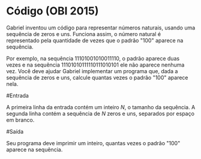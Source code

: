 # Código (OBI 2015)

Gabriel inventou um código para representar números naturais, usando uma sequência de zeros e uns. Funciona assim, o número natural é representado pela quantidade de vezes que o padrão "100" aparece na sequência.

Por exemplo, na sequência 11101001010011110, o padrão aparece duas vezes e na sequência 11101010111110111010101 ele não aparece nenhuma vez. Você deve ajudar Gabriel implementar um programa que, dada a sequência de zeros e uns, calcule quantas vezes o padrão "100" aparece nela.

#Entrada

A primeira linha da entrada contém um inteiro *N*, o tamanho da sequência. A segunda linha contém a sequência de *N* zeros e uns, separados por espaço em branco.

#Saída

Seu programa deve imprimir um inteiro, quantas vezes o padrão "100" aparece na sequência.